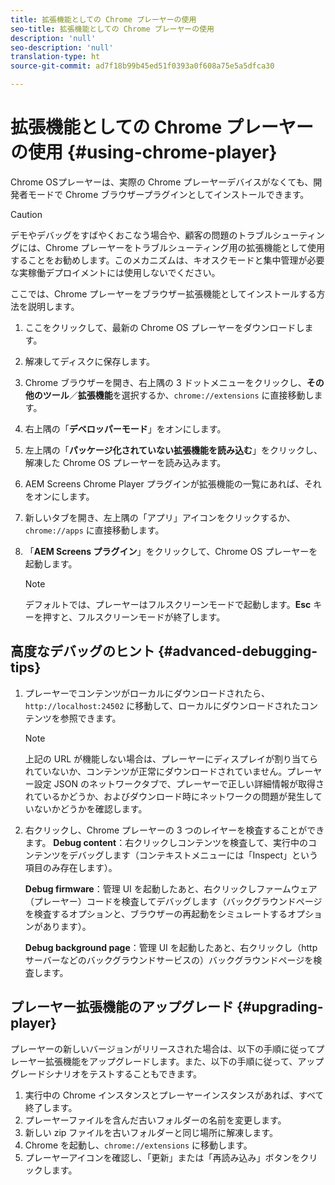 ```yaml
---
title: 拡張機能としての Chrome プレーヤーの使用
seo-title: 拡張機能としての Chrome プレーヤーの使用
description: 'null'
seo-description: 'null'
translation-type: ht
source-git-commit: ad7f18b99b45ed51f0393a0f608a75e5a5dfca30

---
```



# 拡張機能としての Chrome プレーヤーの使用 {#using-chrome-player}

Chrome OSプレーヤーは、実際の Chrome プレーヤーデバイスがなくても、開発者モードで Chrome ブラウザープラグインとしてインストールできます。

>[!CAUTION]
>
> デモやデバッグをすばやくおこなう場合や、顧客の問題のトラブルシューティングには、Chrome プレーヤーをトラブルシューティング用の拡張機能として使用することをお勧めします。このメカニズムは、キオスクモードと集中管理が必要な実稼働デプロイメントには使用しないでください。

ここでは、Chrome プレーヤーをブラウザー拡張機能としてインストールする方法を説明します。

1. ここをクリックして、最新の Chrome OS プレーヤーをダウンロードします。

1. 解凍してディスクに保存します。

1. Chrome ブラウザーを開き、右上隅の 3 ドットメニューをクリックし、**その他のツール**／**拡張機能**&#x200B;を選択するか、`chrome://extensions` に直接移動します。

1. 右上隅の「**デベロッパーモード**」をオンにします。

1. 左上隅の「**パッケージ化されていない拡張機能を読み込む**」をクリックし、解凍した Chrome OS プレーヤーを読み込みます。

1. AEM Screens Chrome Player プラグインが拡張機能の一覧にあれば、それをオンにします。

1. 新しいタブを開き、左上隅の「アプリ」アイコンをクリックするか、`chrome://apps` に直接移動します。

1. 「**AEM Screens プラグイン**」をクリックして、Chrome OS プレーヤーを起動します。
   >[!NOTE]
   >
   > デフォルトでは、プレーヤーはフルスクリーンモードで起動します。**Esc** キーを押すと、フルスクリーンモードが終了します。


## 高度なデバッグのヒント {#advanced-debugging-tips}

1. プレーヤーでコンテンツがローカルにダウンロードされたら、`http://localhost:24502` に移動して、ローカルにダウンロードされたコンテンツを参照できます。

   >[!NOTE]
   >
   > 上記の URL が機能しない場合は、プレーヤーにディスプレイが割り当てられていないか、コンテンツが正常にダウンロードされていません。プレーヤー設定 JSON のネットワークタブで、プレーヤーで正しい詳細情報が取得されているかどうか、およびダウンロード時にネットワークの問題が発生していないかどうかを確認します。

1. 右クリックし、Chrome プレーヤーの 3 つのレイヤーを検査することができます。
   **Debug content**：右クリックしコンテンツを検査して、実行中のコンテンツをデバッグします（コンテキストメニューには「Inspect」という項目のみ存在します）。

   **Debug firmware**：管理 UI を起動したあと、右クリックしファームウェア（プレーヤー）コードを検査してデバッグします（バックグラウンドページを検査するオプションと、ブラウザーの再起動をシミュレートするオプションがあります）。

   **Debug background page**：管理 UI を起動したあと、右クリックし（http サーバーなどのバックグラウンドサービスの）バックグラウンドページを検査します。

## プレーヤー拡張機能のアップグレード {#upgrading-player}

プレーヤーの新しいバージョンがリリースされた場合は、以下の手順に従ってプレーヤー拡張機能をアップグレードします。また、以下の手順に従って、アップグレードシナリオをテストすることもできます。

1. 実行中の Chrome インスタンスとプレーヤーインスタンスがあれば、すべて終了します。
1. プレーヤーファイルを含んだ古いフォルダーの名前を変更します。
1. 新しい zip ファイルを古いフォルダーと同じ場所に解凍します。
1. Chrome を起動し、`chrome://extensions` に移動します。
1. プレーヤーアイコンを確認し、「更新」または「再読み込み」ボタンをクリックします。
